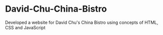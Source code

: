# David-Chu-China-Bistro
Developed a website for David Chu's China Bistro using concepts of HTML, CSS and JavaScript
